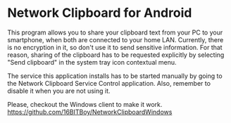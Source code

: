 Network Clipboard for Android
=============================
This program allows you to share your clipboard text from your PC to your smartphone, 
when both are connected to your home LAN. Currently, there is no encryption in it, 
so don't use it to send sensitive information. For that reason, sharing of the
clipboard has to be requested explicitly by selecting "Send clipboard" in the system
tray icon contextual menu.

The service this application installs has to be started manually by going to the 
Network Clipboard Service Control application. Also, remember to disable it when you
are not using it.

Please, checkout the Windows client to make it work.
https://github.com/16BITBoy/NetworkClipboardWindows

